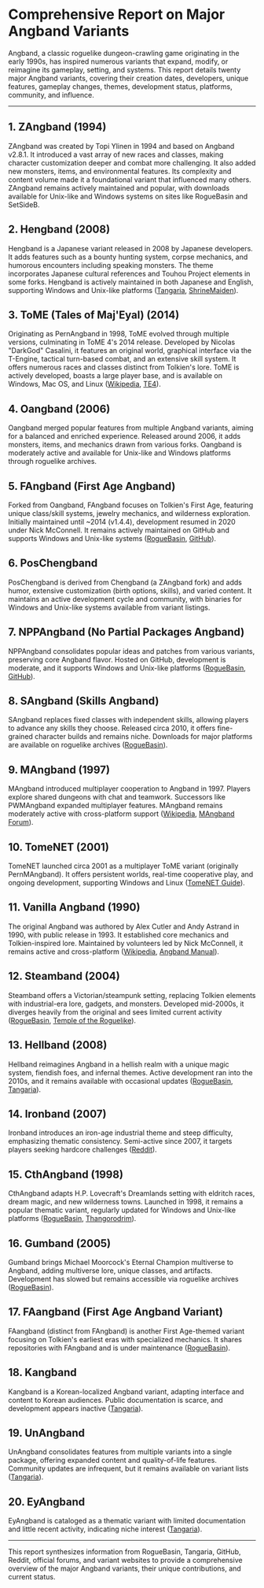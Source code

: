 # Comprehensive Report on Major Angband Variants

Angband, a classic roguelike dungeon-crawling game originating in the early 1990s, has inspired numerous variants that expand, modify, or reimagine its gameplay, setting, and systems. This report details twenty major Angband variants, covering their creation dates, developers, unique features, gameplay changes, themes, development status, platforms, community, and influence.

---

## 1. ZAngband (1994)
ZAngband was created by Topi Ylinen in 1994 and based on Angband v2.8.1. It introduced a vast array of new races and classes, making character customization deeper and combat more challenging. It also added new monsters, items, and environmental features. Its complexity and content volume made it a foundational variant that influenced many others. ZAngband remains actively maintained and popular, with downloads available for Unix-like and Windows systems on sites like RogueBasin and SetSideB.

## 2. Hengband (2008)
Hengband is a Japanese variant released in 2008 by Japanese developers. It adds features such as a bounty hunting system, corpse mechanics, and humorous encounters including speaking monsters. The theme incorporates Japanese cultural references and Touhou Project elements in some forks. Hengband is actively maintained in both Japanese and English, supporting Windows and Unix-like platforms ([Tangaria](https://tangaria.com/variants), [ShrineMaiden](https://www.shrinemaiden.com/index.php?topic=326.0)).

## 3. ToME (Tales of Maj'Eyal) (2014)
Originating as PernAngband in 1998, ToME evolved through multiple versions, culminating in ToME 4's 2014 release. Developed by Nicolas "DarkGod" Casalini, it features an original world, graphical interface via the T-Engine, tactical turn-based combat, and an extensive skill system. It offers numerous races and classes distinct from Tolkien's lore. ToME is actively developed, boasts a large player base, and is available on Windows, Mac OS, and Linux ([Wikipedia](https://en.wikipedia.org/wiki/Tales_of_Maj%27Eyal), [TE4](https://te4.org/wiki/Tome_history)).

## 4. Oangband (2006)
Oangband merged popular features from multiple Angband variants, aiming for a balanced and enriched experience. Released around 2006, it adds monsters, items, and mechanics drawn from various forks. Oangband is moderately active and available for Unix-like and Windows platforms through roguelike archives.

## 5. FAngband (First Age Angband)
Forked from Oangband, FAngband focuses on Tolkien's First Age, featuring unique class/skill systems, jewelry mechanics, and wilderness exploration. Initially maintained until ~2014 (v1.4.4), development resumed in 2020 under Nick McConnell. It remains actively maintained on GitHub and supports Windows and Unix-like systems ([RogueBasin](https://www.roguebasin.com/index.php/First_Age_Angband), [GitHub](https://github.com/NickMcConnell/FAangband)).

## 6. PosChengband
PosChengband is derived from Chengband (a ZAngband fork) and adds humor, extensive customization (birth options, skills), and varied content. It maintains an active development cycle and community, with binaries for Windows and Unix-like systems available from variant listings.

## 7. NPPAngband (No Partial Packages Angband)
NPPAngband consolidates popular ideas and patches from various variants, preserving core Angband flavor. Hosted on GitHub, development is moderate, and it supports Windows and Unix-like platforms ([RogueBasin](https://www.roguebasin.com/index.php/No_Pet_Peeves_Angband), [GitHub](https://github.com/nppangband/NPPAngband)).

## 8. SAngband (Skills Angband)
SAngband replaces fixed classes with independent skills, allowing players to advance any skills they choose. Released circa 2010, it offers fine-grained character builds and remains niche. Downloads for major platforms are available on roguelike archives ([RogueBasin](https://www.roguebasin.com/index.php/Skills_Angband)).

## 9. MAngband (1997)
MAngband introduced multiplayer cooperation to Angband in 1997. Players explore shared dungeons with chat and teamwork. Successors like PWMAngband expanded multiplayer features. MAngband remains moderately active with cross-platform support ([Wikipedia](https://en.wikipedia.org/wiki/Angband_(video_game)), [MAngband Forum](https://mangband.org/forum/viewtopic.php?t=2243)).

## 10. TomeNET (2001)
TomeNET launched circa 2001 as a multiplayer ToME variant (originally PernMAngband). It offers persistent worlds, real-time cooperative play, and ongoing development, supporting Windows and Linux ([TomeNET Guide](https://www.tomenet.eu/guide.php?chapter=1.4)).

## 11. Vanilla Angband (1990)
The original Angband was authored by Alex Cutler and Andy Astrand in 1990, with public release in 1993. It established core mechanics and Tolkien-inspired lore. Maintained by volunteers led by Nick McConnell, it remains active and cross-platform ([Wikipedia](https://en.wikipedia.org/wiki/Angband_(video_game)), [Angband Manual](https://angband.readthedocs.io/en/latest/version.html)).

## 12. Steamband (2004)
Steamband offers a Victorian/steampunk setting, replacing Tolkien elements with industrial-era lore, gadgets, and monsters. Developed mid-2000s, it diverges heavily from the original and sees limited current activity ([RogueBasin](https://www.roguebasin.com/index.php/Steamband), [Temple of the Roguelike](https://blog.roguetemple.com/2007/12/09/steamband-review)).

## 13. Hellband (2008)
Hellband reimagines Angband in a hellish realm with a unique magic system, fiendish foes, and infernal themes. Active development ran into the 2010s, and it remains available with occasional updates ([RogueBasin](https://www.roguebasin.com/index.php/Hell_Angband), [Tangaria](https://tangaria.com/variants)).

## 14. Ironband (2007)
Ironband introduces an iron-age industrial theme and steep difficulty, emphasizing thematic consistency. Semi-active since 2007, it targets players seeking hardcore challenges ([Reddit](https://www.reddit.com/r/roguelikes/comments/4myrht/angband_variant_recommendations_for_a_beginner)).

## 15. CthAngband (1998)
CthAngband adapts H.P. Lovecraft's Dreamlands setting with eldritch races, dream magic, and new wilderness towns. Launched in 1998, it remains a popular thematic variant, regularly updated for Windows and Unix-like platforms ([RogueBasin](https://www.roguebasin.com/index.php/Cthangband), [Thangorodrim](http://www.thangorodrim.net/cthangband.html)).

## 16. Gumband (2005)
Gumband brings Michael Moorcock's Eternal Champion multiverse to Angband, adding multiverse lore, unique classes, and artifacts. Development has slowed but remains accessible via roguelike archives ([RogueBasin](https://www.roguebasin.com/index.php/Gumband)).

## 17. FAangband (First Age Angband Variant)
FAangband (distinct from FAngband) is another First Age-themed variant focusing on Tolkien's earliest eras with specialized mechanics. It shares repositories with FAngband and is under maintenance ([RogueBasin](https://www.roguebasin.com/index.php/First_Age_Angband)).

## 18. Kangband
Kangband is a Korean-localized Angband variant, adapting interface and content to Korean audiences. Public documentation is scarce, and development appears inactive ([Tangaria](https://tangaria.com/variants)).

## 19. UnAngband
UnAngband consolidates features from multiple variants into a single package, offering expanded content and quality-of-life features. Community updates are infrequent, but it remains available on variant lists ([Tangaria](https://tangaria.com/variants)).

## 20. EyAngband
EyAngband is cataloged as a thematic variant with limited documentation and little recent activity, indicating niche interest ([Tangaria](https://tangaria.com/variants)).

---

This report synthesizes information from RogueBasin, Tangaria, GitHub, Reddit, official forums, and variant websites to provide a comprehensive overview of the major Angband variants, their unique contributions, and current status.